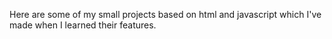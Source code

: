 Here are some of my small projects based on html and javascript which I've made when I learned their features.
